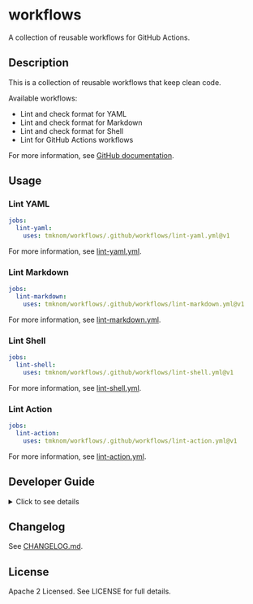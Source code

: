 # workflows

A collection of reusable workflows for GitHub Actions.

## Description

This is a collection of reusable workflows that keep clean code.

Available workflows:

- Lint and check format for YAML
- Lint and check format for Markdown
- Lint and check format for Shell
- Lint for GitHub Actions workflows

For more information, see [GitHub documentation](https://docs.github.com/en/actions/using-workflows/reusing-workflows).

## Usage

### Lint YAML

```yaml
jobs:
  lint-yaml:
    uses: tmknom/workflows/.github/workflows/lint-yaml.yml@v1
```

For more information, see [lint-yaml.yml](/.github/workflows/lint-yaml.yml).

### Lint Markdown

```yaml
jobs:
  lint-markdown:
    uses: tmknom/workflows/.github/workflows/lint-markdown.yml@v1
```

For more information, see [lint-markdown.yml](/.github/workflows/lint-markdown.yml).

### Lint Shell

```yaml
jobs:
  lint-shell:
    uses: tmknom/workflows/.github/workflows/lint-shell.yml@v1
```

For more information, see [lint-shell.yml](/.github/workflows/lint-shell.yml).

### Lint Action

```yaml
jobs:
  lint-action:
    uses: tmknom/workflows/.github/workflows/lint-action.yml@v1
```

For more information, see [lint-action.yml](/.github/workflows/lint-action.yml).

## Developer Guide

<!-- markdownlint-disable no-inline-html -->
<details>
<summary>Click to see details</summary>

### Requirements

- [GNU Make](https://www.gnu.org/software/make/)
- [GitHub CLI](https://cli.github.com/)

### CI

- Testing workflows: [internal-test.yml](.github/workflows/internal-test.yml)

### Release

#### 1. Bump up to a new version

Run the following command to bump up.

```shell
make bump
```

This command will execute the following steps:

1. Update [VERSION](/VERSION)
2. Commit and push
3. Create a pull request
4. Open the web browser automatically for reviewing pull request

Then review and merge, so the release is ready to go.

#### 2. Publish the new version

Run the following command to publish a new tag at GitHub.

```shell
make release
```

Finally, we can use the new version! :tada:

### Note

#### Versioning policy

Use the [Semantic Versioning](https://semver.org/).

#### Naming conventions

Files with `internal-` prefix such as [internal-test.yml](.github/workflows/internal-test.yml)
are used only this repository. These aren't reusable workflows for using by the others.

</details>
<!-- markdownlint-enable no-inline-html -->

## Changelog

See [CHANGELOG.md](/CHANGELOG.md).

## License

Apache 2 Licensed. See LICENSE for full details.
